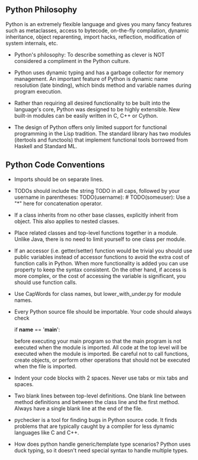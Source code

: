 Python Philosophy 
-----------------

Python is an extremely flexible language and gives you many fancy features such as metaclasses, 
access to bytecode, on-the-fly compilation, dynamic inheritance, object reparenting, import hacks, 
reflection, modification of system internals, etc.

- Python's philosophy: To describe something as clever is NOT considered a compliment in the Python 
culture. 

- Python uses dynamic typing and has a garbage collector for memory management. An important feature 
of Python is dynamic name resolution (late binding), which binds method and variable names during 
program execution.

- Rather than requiring all desired functionality to be built into the language's core, Python was 
designed to be highly extensible. New built-in modules can be easily written in C, C++ or Cython.

- The design of Python offers only limited support for functional programming in the Lisp tradition. 
The standard library has two modules (itertools and functools) that implement functional tools 
borrowed from Haskell and Standard ML.

Python Code Conventions
-----------------------

- Imports should be on separate lines. 

- TODOs should include the string TODO in all caps, followed by your username in parentheses: TODO(username): # TODO(someuser): Use a "*" here for concatenation operator.

- If a class inherits from no other base classes, explicitly inherit from object. This also applies to nested classes.

- Place related classes and top-level functions together in a module. Unlike Java, there is no need to limit yourself to one class per module.

- If an accessor (i.e. getter/setter) function would be trivial you should use public variables instead of accessor functions to avoid the extra cost of function calls in Python. When more functionality is added you can use property to keep the syntax consistent. On the other hand, if access is more complex, or the cost of accessing the variable is significant, you should use function calls. 

- Use CapWords for class names, but lower_with_under.py for module names. 

- Every Python source file should be importable. Your code should always check 
	
	if __name__ == '__main__': 
	
	before executing your main program so that the main program is not executed when the module is imported. All code at the top level will be executed when the module is imported. Be careful not to call functions, create objects, or perform other operations that should not be executed when the file is imported.

- Indent your code blocks with 2 spaces. Never use tabs or mix tabs and spaces.

- Two blank lines between top-level definitions. One blank line between method definitions and between the class line and the first method. Always have a single blank line at the end of the file.

- pychecker is a tool for finding bugs in Python source code. It finds problems that are typically caught by a compiler for less dynamic languages like C and C++. 

- How does python handle generic/template type scenarios? Python uses duck typing, so it doesn't need special syntax to handle multiple types. 